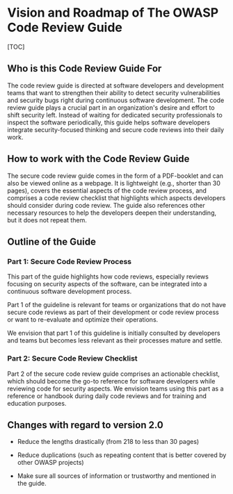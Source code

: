 # Vision and Roadmap of The OWASP Code Review Guide



[TOC]

## Who is this Code Review Guide For

The code review guide is directed at software developers and development teams that want to strengthen their ability to detect security vulnerabilities and security bugs right during continuous software development. The code review guide plays a crucial part in an organization's desire and effort to shift security left. Instead of waiting for dedicated security professionals to inspect the software periodically, this guide helps software developers integrate security-focused thinking and secure code reviews into their daily work. 

## How to work with the Code Review Guide

The secure code review guide comes in the form of a PDF-booklet and can also be viewed online as a webpage. It is lightweight (e.g., shorter than 30 pages), covers the essential aspects of the code review process, and comprises a code review checklist that highlights which aspects developers should consider during code review. The guide also references other necessary resources to help the developers deepen their understanding, but it does not repeat them. 

## Outline of the Guide

### Part 1: Secure Code Review Process

This part of the guide highlights how code reviews, especially reviews focusing on security aspects of the software, can be integrated into a continuous software development process. 

Part 1 of the guideline is relevant for teams or organizations that do not have secure code reviews as part of their development or code review process or want to re-evaluate and optimize their operations.

We envision that part 1 of this guideline is initially consulted by developers and teams but becomes less relevant as their processes mature and settle.

### Part 2: Secure Code Review Checklist

Part 2 of the secure code review guide comprises an actionable checklist, which should become the go-to reference for software developers while reviewing code for security aspects. We envision teams using this part as a reference or handbook during daily code reviews and for training and education purposes. 



## Changes with regard to version 2.0

- Reduce the lengths drastically (from 218 to less than 30 pages)

- Reduce duplications (such as repeating content that is better covered by other OWASP projects)

- Make sure all sources of information or trustworthy and mentioned in the guide.

  